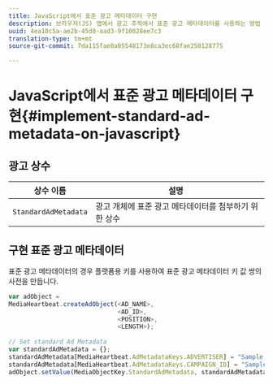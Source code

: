 ```yaml
---
title: JavaScript에서 표준 광고 메타데이터 구현
description: 브라우저(JS) 앱에서 광고 추적에서 표준 광고 메타데이터를 사용하는 방법
uuid: 4ea10c5a-ae2b-45d0-aad3-9f10028ee7c3
translation-type: tm+mt
source-git-commit: 7da115fae0a05548173e8ca3ec68fae250128775

---
```



# JavaScript에서 표준 광고 메타데이터 구현{#implement-standard-ad-metadata-on-javascript}

## 광고 상수

| 상수 이름 | 설명   |
|---|---|
| `StandardAdMetadata` | 광고 개체에 표준 광고 메타데이터를 첨부하기 위한 상수 |

## 구현 표준 광고 메타데이터

표준 광고 메타데이터의 경우 플랫폼용 키를 사용하여 표준 광고 메타데이터 키 값 쌍의 사전을 만듭니다.

```js
var adObject =  
MediaHeartbeat.createAdObject(<AD_NAME>,  
                              <AD_ID>,  
                              <POSITION>,  
                              <LENGTH>); 
   
// Set standard Ad Metadata 
var standardAdMetadata = {}; 
standardAdMetadata[MediaHeartbeat.AdMetadataKeys.ADVERTISER] = "Sample Advertiser"; 
standardAdMetadata[MediaHeartbeat.AdMetadataKeys.CAMPAIGN_ID] = "Sample Campaign"; 
adObject.setValue(MediaObjectKey.StandardAdMetadata, standardAdMetadata);
```

